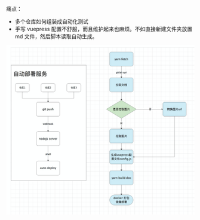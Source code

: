 <!--
 * @Author: your name
 * @Date: 2020-09-19 14:59:37
 * @LastEditTime: 2020-09-19 15:24:52
 * @LastEditors: Please set LastEditors
 * @Description: In User Settings Edit
 * @FilePath: /Notebook/docs/temp/1.知识库构建.md
-->

痛点：
- 多个仓库如何组装成自动化测试
- 手写 vuepress 配置不舒服，而且维护起来也麻烦。不如直接新建文件夹放置 md 文件，然后脚本读取自动生成。

![](../.vuepress/public/images/2020-09-19-15-00-35-knowledge-store.png)
